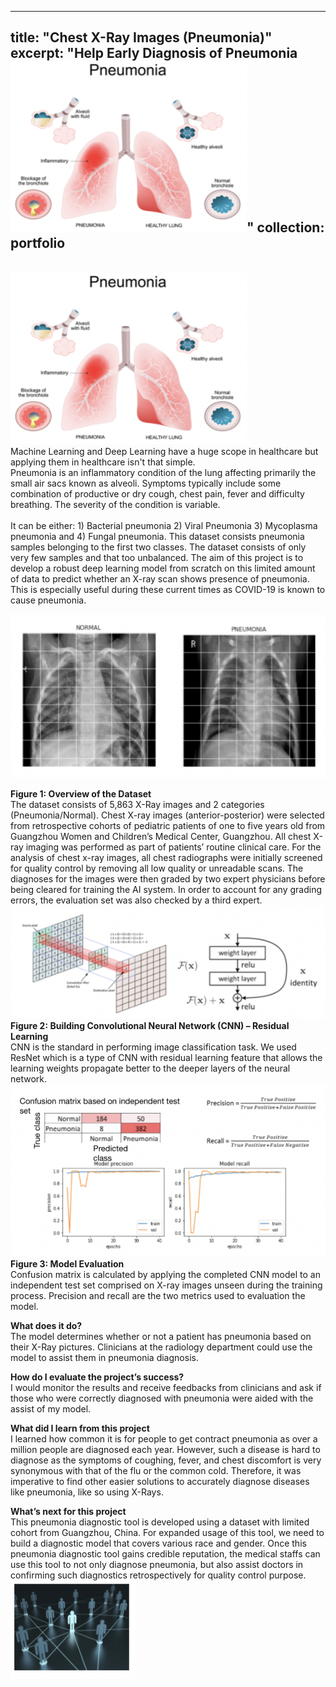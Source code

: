 
---
title: "Chest X-Ray Images (Pneumonia)"
excerpt: "Help Early Diagnosis of Pneumonia<br/><img src='/images/Screen Shot 2021-10-24 at 5.34.57 PM.png'>"
collection: portfolio
---
<br/><img src='/images/Screen Shot 2021-10-24 at 5.34.57 PM.png'><br/>
Machine Learning and Deep Learning have a huge scope in healthcare but applying them in healthcare isn't that simple.
<br/>
Pneumonia is an inflammatory condition of the lung affecting primarily the small air sacs known as alveoli. Symptoms typically include some combination of productive or dry cough, chest pain, fever and difficulty breathing. The severity of the condition is variable. 
<br/><br/>
It can be either: 1) Bacterial pneumonia 2) Viral Pneumonia 3) Mycoplasma pneumonia and 4) Fungal pneumonia. This dataset consists pneumonia samples belonging to the first two classes. The dataset consists of only very few samples and that too unbalanced. The aim of this project is to develop a robust deep learning model from scratch on this limited amount of data to predict whether an X-ray scan shows presence of pneumonia. This is especially useful during these current times as COVID-19 is known to cause pneumonia.
<br/>

<img src='/images/Screen Shot 2021-10-24 at 5.38.48 PM.png'><br/>

**Figure 1: Overview of the Dataset**
<br/>
The dataset consists of 5,863 X-Ray images and 2 categories (Pneumonia/Normal). Chest X-ray images (anterior-posterior) were selected from retrospective cohorts of pediatric patients of one to five years old from Guangzhou Women and Children’s Medical Center, Guangzhou. All chest X-ray imaging was performed as part of patients’ routine clinical care. For the analysis of chest x-ray images, all chest radiographs were initially screened for quality control by removing all low quality or unreadable scans. The diagnoses for the images were then graded by two expert physicians before being cleared for training the AI system. In order to account for any grading errors, the evaluation set was also checked by a third expert.
<img src='/images/Screen Shot 2021-10-24 at 5.43.22 PM.png'><br/>
**Figure 2: Building Convolutional Neural Network (CNN) – Residual Learning**
<br/>
CNN is the standard in performing image classification task. We used ResNet which is a type of CNN with residual learning feature that allows the learning weights propagate better to the deeper layers of the neural network. 
<br/><img src='/images/Screen Shot 2021-10-24 at 5.43.29 PM.png'><br/>
**Figure 3: Model Evaluation**
<br/>
Confusion matrix is calculated by applying the completed CNN model to an independent test set comprised on X-ray images unseen during the training process. Precision and recall are the two metrics used to evaluation the model. 
<br/>

**What does it do?** 
<br/>
The model determines whether or not a patient has pneumonia based on their X-Ray pictures.
Clinicians at the radiology department could use the model to assist them in pneumonia diagnosis.
<br/>

**How do I evaluate the project’s success?** 
<br/>
I would monitor the results and receive feedbacks from clinicians and ask if those who were correctly diagnosed with pneumonia were aided with the assist of my model. 
<br/>

**What did I learn from this project** 
<br/>
I learned how common it is for people to get contract pneumonia as over a million people are diagnosed each year. However, such a disease is hard to diagnose as the symptoms of coughing, fever, and chest discomfort is very synonymous with that of the flu or the common cold. Therefore, it was imperative to find other easier solutions to accurately diagnose diseases like pneumonia, like so using X-Rays.
<br/>

**What’s next for this project**
<br/>
This pneumonia diagnostic tool is developed using a dataset with limited cohort from Guangzhou, China. For expanded usage of this tool, we need to build a diagnostic model that covers various race and gender. Once this pneumonia diagnostic tool gains credible reputation, the medical staffs can use this tool to not only diagnose pneumonia, but also assist doctors in confirming such diagnostics retrospectively for quality control purpose.
<br/><img src='/images/Screen Shot 2021-10-24 at 5.45.20 PM.png'><br/>

